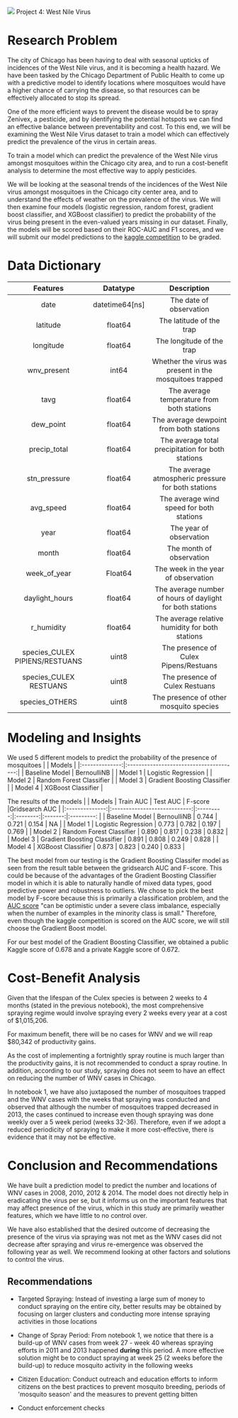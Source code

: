 ![](https://ga-dash.s3.amazonaws.com/production/assets/logo-9f88ae6c9c3871690e33280fcf557f33.png) Project 4: West Nile Virus

# Research Problem

The city of Chicago has been having to deal with seasonal upticks of incidences of the West Nile virus, and it is becoming a health hazard. We have been tasked by the Chicago Department of Public Health to come up with a predictive model to identify locations where mosquitoes would have a higher chance of carrying the disease, so that resources can be effectively allocated to stop its spread.

One of the more efficient ways to prevent the disease would be to spray Zenivex, a pesticide, and by identifying the potential hotspots we can find an effective balance between preventability and cost. To this end, we will be examining the West Nile Virus dataset to train a model which can effectively predict the prevalence of the virus in certain areas.

To train a model which can predict the prevalence of the West Nile virus amongst mosquitoes within the Chicago city area, and to run a cost-benefit analysis to determine the most effective way to apply pesticides.

We will be looking at the seasonal trends of the incidences of the West Nile virus amongst mosquitoes in the Chicago city center area, and to understand the effects of weather on the prevalence of the virus. We will then examine four models (logistic regression, random forest, gradient boost classifier, and XGBoost classifier) to predict the probability of the virus being present in the even-valued years missing in our dataset. Finally, the models will be scored based on their ROC-AUC and F1 scores, and we will submit our model predictions to the [kaggle competition](https://www.kaggle.com/c/predict-west-nile-virus/overview) to be graded.

# Data Dictionary

|             Features                   | Datatype       | Description   |
|:------------------------------:|:--------------:|:-------------:|
| date                           | datetime64[ns] | The date of observation           |
| latitude                       | float64        | The latitude of the trap             |
| longitude                      | float64        | The longitude of the trap             |
| wnv_present                    | int64          | Whether the virus was present in the mosquitoes trapped             |
| tavg                           | float64        | The average temperature from both stations             |
| dew_point                      | float64        | The average dewpoint from both stations             |
| precip_total                   | float64        | The average total precipitation for both stations             |
| stn_pressure                   | float64        | The average atmospheric pressure for both stations             |
| avg_speed                      | float64        | The average wind speed for both stations             |
| year                           | float64        | The year of observation             |
| month                          | float64        | The month of observation             |
| week_of_year                   | Float64        | The week in the year of observation             |
| daylight_hours                 | float64        | The average number of hours of daylight for both stations             |
| r_humidity                     | float64        | The average relative humidity for both stations             |
| species_CULEX PIPIENS/RESTUANS | uint8          | The presence of Culex Pipens/Restuans             |
| species_CULEX RESTUANS         | uint8          | The presence of Culex Restuans             |
| species_OTHERS                 | uint8          | The presence of other mosquito species             |

# Modeling and Insights

We used 5 different models to predict the probability of the presence of mosquitoes
|                |                  Models                 |
|:--------------:|:---------------------------------------:|
| Baseline Model |               BernoulliNB               |
|     Model 1    |            Logistic Regression          |
|     Model 2    |          Random Forest Classifier       |
|     Model 3    |        Gradient Boosting Classifier     |
|     Model 4    |              XGBoost Classifier         |

The results of the models
|                |            Models            | Train AUC | Test AUC | F-score |Gridsearch AUC |
|:--------------:|:----------------------------:|:---------:|:--------:|:-------:|:---------:    |
| Baseline Model |          BernoulliNB         |   0.744   |   0.721  |  0.154  |    NA     |
|     Model 1    |      Logistic Regression     |   0.773   |   0.782  |  0.197  |   0.769   |
|     Model 2    |   Random Forest Classifier   |   0.890   |   0.817  |  0.238  |   0.832   |
|     Model 3    | Gradient Boosting Classifier |   0.891   |   0.808  |  0.249  |   0.828   |
|     Model 4    |      XGBoost Classifier      |   0.873   |   0.823  |  0.240  |   0.833   |

The best model from our testing is the Gradient Boosting Classifer model as seen from the result table between the gridsearch AUC and F-score. This could be because of the advantages of the Gradient Boosting Classifier model in which it is able to naturally handle of mixed data types, good predictive power and robustness to outliers. We chose to pick the best model by F-score because this is primarily a classification problem, and the [AUC score](https://machinelearningmastery.com/tour-of-evaluation-metrics-for-imbalanced-classification/) "can be optimistic under a severe class imbalance, especially when the number of examples in the minority class is small." Therefore, even though the kaggle competition is scored on the AUC score, we will still choose the Gradient Boost model.

For our best model of the Gradient Boosting Classifier, we obtained a public Kaggle score of 0.678 and a private Kaggle score of 0.672.

# Cost-Benefit Analysis

Given that the lifespan of the Culex species is between 2 weeks to 4 months (stated in the previous notebook), the most comprehensive spraying regime would involve spraying every 2 weeks every year at a cost of $1,015,206.

For maximum benefit, there will be no cases for WNV and we will reap $80,342 of productivity gains.

As the cost of implementing a fortnightly spray routine is much larger than the productivity gains, it is not recommended to conduct a spray routine. In addition, according to our study, spraying does not seem to have an effect on reducing the number of WNV cases in Chicago.

In notebook 1, we have also juxtaposed the number of mosquitoes trapped and the WNV cases with the weeks that spraying was conducted and observed that although the number of mosquitoes trapped decreased in 2013, the cases continued to increase even though spraying was done weekly over a 5 week period (weeks 32-36). Therefore, even if we adopt a reduced periodicity of spraying to make it more cost-effective, there is evidence that it may not be effective.

# Conclusion and Recommendations

We have built a prediction model to predict the number and locations of WNV cases in 2008, 2010, 2012 & 2014. The model does not directly help in eradicating the virus per se, but it informs us on the important features that may affect presence of the virus, which in this study are primarily weather features, which we have little to no control over.

We have also established that the desired outcome of decreasing the presence of the virus via spraying was not met as the WNV cases did not decrease after spraying and virus re-emergence was observed the following year as well. We recommend looking at other factors and solutions to control the virus.


## Recommendations

* Targeted Spraying: Instead of investing a large sum of money to conduct spraying on the entire city, better results may be obtained by focusing on larger clusters and conducting more intense spraying activities in those locations

* Change of Spray Period: From notebook 1, we notice that there is a build-up of WNV cases from week 27 - week 40 whereas spraying efforts in 2011 and 2013 happened **during** this period. A more effective solution might be to conduct spraying at week 25 (2 weeks before the build-up) to reduce mosquito activity in the following weeks

* Citizen Education: Conduct outreach and education efforts to inform citizens on the best practices to prevent mosquito breeding, periods of 'mosquito season' and the measures to prevent getting bitten

* Conduct enforcement checks